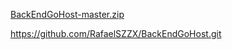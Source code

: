 [BackEndGoHost-master.zip](https://github.com/user-attachments/files/20781993/BackEndGoHost-master.zip)

https://github.com/RafaelSZZX/BackEndGoHost.git
